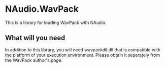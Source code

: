 ﻿# NAudio.WavPack
This is a library for loading WavPack with NAudio. 

## What will you need
In addition to this library, you will need wavpackdll.dll that is
 compatible with the platform of your execution environment.
 Please obtain it separately from the WavPack author's page.